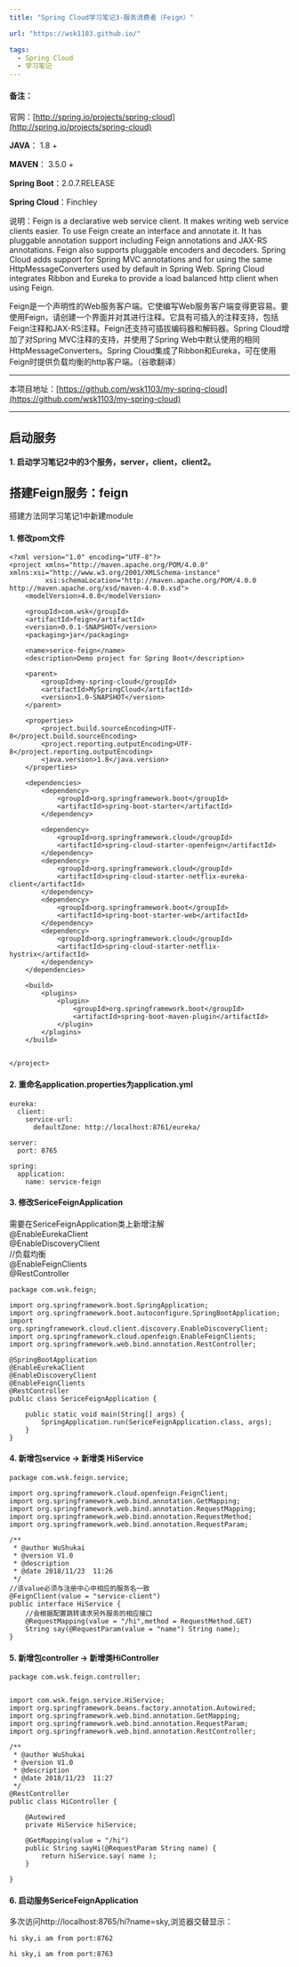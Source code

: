```yaml
---
title: "Spring Cloud学习笔记3-服务消费者（Feign）"

url: "https://wsk1103.github.io/"

tags:
  - Spring Cloud
  - 学习笔记
---
```


#### 备注：  
官网：[http://spring.io/projects/spring-cloud](http://spring.io/projects/spring-cloud)

**JAVA**： 1.8 +

**MAVEN**： 3.5.0 +

**Spring Boot**：2.0.7.RELEASE

**Spring Cloud**：Finchley

说明：Feign is a declarative web service client. It makes writing web service clients easier. To use Feign create an interface and annotate it. It has pluggable annotation support including Feign annotations and JAX-RS annotations. Feign also supports pluggable encoders and decoders. Spring Cloud adds support for Spring MVC annotations and for using the same HttpMessageConverters used by default in Spring Web. Spring Cloud integrates Ribbon and Eureka to provide a load balanced http client when using Feign.

Feign是一个声明性的Web服务客户端。它使编写Web服务客户端变得更容易。要使用Feign，请创建一个界面并对其进行注释。它具有可插入的注释支持，包括Feign注释和JAX-RS注释。Feign还支持可插拔编码器和解码器。Spring Cloud增加了对Spring MVC注释的支持，并使用了Spring Web中默认使用的相同HttpMessageConverters。Spring Cloud集成了Ribbon和Eureka，可在使用Feign时提供负载均衡的http客户端。（谷歌翻译）

---

本项目地址：[https://github.com/wsk1103/my-spring-cloud](https://github.com/wsk1103/my-spring-cloud)

---

## 启动服务
#### 1. 启动学习笔记2中的3个服务，server，client，client2。


## 搭建Feign服务：feign
搭建方法同学习笔记1中新建module
#### 1. 修改pom文件

```
<?xml version="1.0" encoding="UTF-8"?>
<project xmlns="http://maven.apache.org/POM/4.0.0" xmlns:xsi="http://www.w3.org/2001/XMLSchema-instance"
         xsi:schemaLocation="http://maven.apache.org/POM/4.0.0 http://maven.apache.org/xsd/maven-4.0.0.xsd">
    <modelVersion>4.0.0</modelVersion>

    <groupId>com.wsk</groupId>
    <artifactId>feign</artifactId>
    <version>0.0.1-SNAPSHOT</version>
    <packaging>jar</packaging>

    <name>serice-feign</name>
    <description>Demo project for Spring Boot</description>

    <parent>
        <groupId>my-spring-cloud</groupId>
        <artifactId>MySpringCloud</artifactId>
        <version>1.0-SNAPSHOT</version>
    </parent>

    <properties>
        <project.build.sourceEncoding>UTF-8</project.build.sourceEncoding>
        <project.reporting.outputEncoding>UTF-8</project.reporting.outputEncoding>
        <java.version>1.8</java.version>
    </properties>

    <dependencies>
        <dependency>
            <groupId>org.springframework.boot</groupId>
            <artifactId>spring-boot-starter</artifactId>
        </dependency>

        <dependency>
            <groupId>org.springframework.cloud</groupId>
            <artifactId>spring-cloud-starter-openfeign</artifactId>
        </dependency>
        <dependency>
            <groupId>org.springframework.cloud</groupId>
            <artifactId>spring-cloud-starter-netflix-eureka-client</artifactId>
        </dependency>
        <dependency>
            <groupId>org.springframework.boot</groupId>
            <artifactId>spring-boot-starter-web</artifactId>
        </dependency>
        <dependency>
            <groupId>org.springframework.cloud</groupId>
            <artifactId>spring-cloud-starter-netflix-hystrix</artifactId>
        </dependency>
    </dependencies>

    <build>
        <plugins>
            <plugin>
                <groupId>org.springframework.boot</groupId>
                <artifactId>spring-boot-maven-plugin</artifactId>
            </plugin>
        </plugins>
    </build>


</project>

```

#### 2. 重命名application.properties为application.yml 


```
eureka:
  client:
    service-url:
      defaultZone: http://localhost:8761/eureka/

server:
  port: 8765

spring:
  application:
    name: service-feign

```

#### 3. 修改SericeFeignApplication

需要在SericeFeignApplication类上新增注解  
@EnableEurekaClient  
@EnableDiscoveryClient  
//负载均衡  
@EnableFeignClients  
@RestController  



```
package com.wsk.feign;

import org.springframework.boot.SpringApplication;
import org.springframework.boot.autoconfigure.SpringBootApplication;
import org.springframework.cloud.client.discovery.EnableDiscoveryClient;
import org.springframework.cloud.openfeign.EnableFeignClients;
import org.springframework.web.bind.annotation.RestController;

@SpringBootApplication
@EnableEurekaClient
@EnableDiscoveryClient
@EnableFeignClients
@RestController
public class SericeFeignApplication {

    public static void main(String[] args) {
        SpringApplication.run(SericeFeignApplication.class, args);
    }
}

```


#### 4. 新增包service -> 新增类 HiService

```
package com.wsk.feign.service;

import org.springframework.cloud.openfeign.FeignClient;
import org.springframework.web.bind.annotation.GetMapping;
import org.springframework.web.bind.annotation.RequestMapping;
import org.springframework.web.bind.annotation.RequestMethod;
import org.springframework.web.bind.annotation.RequestParam;

/**
 * @author WuShukai
 * @version V1.0
 * @description
 * @date 2018/11/23  11:26
 */
//该value必须与注册中心中相应的服务名一致
@FeignClient(value = "service-client")
public interface HiService {
    //会根据配置跳转请求另外服务的相应接口
    @RequestMapping(value = "/hi",method = RequestMethod.GET)
    String say(@RequestParam(value = "name") String name);
}

```


#### 5. 新增包controller -> 新增类HiController

```
package com.wsk.feign.controller;


import com.wsk.feign.service.HiService;
import org.springframework.beans.factory.annotation.Autowired;
import org.springframework.web.bind.annotation.GetMapping;
import org.springframework.web.bind.annotation.RequestParam;
import org.springframework.web.bind.annotation.RestController;

/**
 * @author WuShukai
 * @version V1.0
 * @description
 * @date 2018/11/23  11:27
 */
@RestController
public class HiController {

    @Autowired
    private HiService hiService;

    @GetMapping(value = "/hi")
    public String sayHi(@RequestParam String name) {
        return hiService.say( name );
    }

}

```

#### 6. 启动服务SericeFeignApplication

多次访问http://localhost:8765/hi?name=sky,浏览器交替显示：  
```
hi sky,i am from port:8762

hi sky,i am from port:8763
```